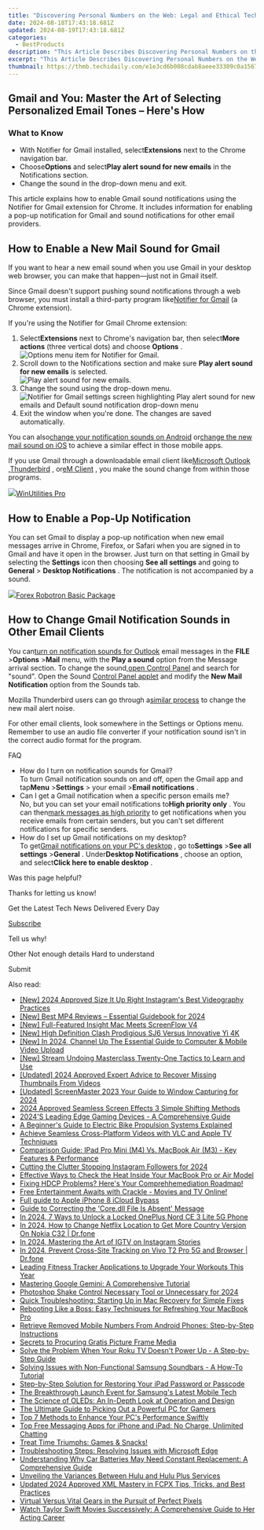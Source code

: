 ```yaml
---
title: "Discovering Personal Numbers on the Web: Legal and Ethical Techniques"
date: 2024-08-18T17:43:18.681Z
updated: 2024-08-19T17:43:18.681Z
categories:
  - BestProducts
description: "This Article Describes Discovering Personal Numbers on the Web: Legal and Ethical Techniques"
excerpt: "This Article Describes Discovering Personal Numbers on the Web: Legal and Ethical Techniques"
thumbnail: https://thmb.techidaily.com/e1e3cd6b008cdab8aeee33309c0a15674cf83671f125b94d0f79189ce7d24b4f.jpg
---
```


## Gmail and You: Master the Art of Selecting Personalized Email Tones – Here's How
### What to Know

* With Notifier for Gmail installed, select**Extensions** next to the Chrome navigation bar.
* Choose**Options** and select**Play alert sound for new emails** in the Notifications section.
* Change the sound in the drop-down menu and exit.

 This article explains how to enable Gmail sound notifications using the Notifier for Gmail extension for Chrome. It includes information for enabling a pop-up notification for Gmail and sound notifications for other email providers.

## How to Enable a New Mail Sound for Gmail

 If you want to hear a new email sound when you use Gmail in your desktop web browser, you can make that happen—just not in Gmail itself.

 Since Gmail doesn't support pushing sound notifications through a web browser, you must install a third-party program like[Notifier for Gmail](https://chrome.google.com/webstore/detail/notifier-for-gmail/dcjichoefijpinlfnjghokpkojhlhkgl?hl=en) (a Chrome extension).

 If you're using the Notifier for Gmail Chrome extension:

1. Select**Extensions** next to Chrome's navigation bar, then select**More actions** (three vertical dots) and choose **Options** .  
![Options menu item for Notifier for Gmail.](https://www.lifewire.com/thmb/ItTlmQe_8CNY3vW37Q6ac7spTJ8=/1500x0/filters:no_upscale():max_bytes(150000):strip_icc():format(webp)/001-how-to-add-a-new-mail-sound-for-gmail-5b50d46b9a594db3bd73946ea64549aa.jpg)
2. Scroll down to the Notifications section and make sure **Play alert sound for new emails** is selected.  
![Play alert sound for new emails.](https://www.lifewire.com/thmb/EaGNTDoH2lcLO8QxHT0Z1KVeUPk=/1500x0/filters:no_upscale():max_bytes(150000):strip_icc():format(webp)/002-how-to-add-a-new-mail-sound-for-gmail-1e074c5a399d403aab64b2ec37afbbf8.jpg)
3. Change the sound using the drop-down menu.  
![Notifier for Gmail settings screen highlighting Play alert sound for new emails and Default sound notification drop-down menu](https://www.lifewire.com/thmb/DUBiUTKL1yNY2AP6anJNY9OE1cM=/1500x0/filters:no_upscale():max_bytes(150000):strip_icc():format(webp)/003-how-to-add-a-new-mail-sound-for-gmail-db10f7ff4e56480c8acefb921da8d1b6.jpg)
4. Exit the window when you're done. The changes are saved automatically.

 You can also[change your notification sounds on Android](https://www.lifewire.com/how-to-change-create-android-notification-sounds-4783114) or[change the new mail sound on iOS](https://www.lifewire.com/how-to-change-the-new-mail-sound-in-ios-mail-1172501) to achieve a similar effect in those mobile apps.

 If you use Gmail through a downloadable email client like[Microsoft Outlook](https://www.lifewire.com/microsoft-outlook-4164620) ,[Thunderbird](https://www.lifewire.com/gmail-access-thunderbird-1173150) , or[eM Client](http://www.emclient.com/) , you make the sound change from within those programs.

<!-- affiliate ads begin -->
<a href="https://secure.2checkout.com/order/checkout.php?PRODS=4665597&QTY=1&AFFILIATE=108875&CART=1"><img src="https://www.pcclean.io/wp-content/uploads/2018/03/winutilities-box-130521.png" border="0">WinUtilities Pro</a>
<!-- affiliate ads end -->
## How to Enable a Pop-Up Notification

 You can set Gmail to display a pop-up notification when new email messages arrive in Chrome, Firefox, or Safari when you are signed in to Gmail and have it open in the browser. Just turn on that setting in Gmail by selecting the **Settings**  icon then choosing **See all settings** and going to **General** \> **Desktop Notifications** . The notification is not accompanied by a sound.

<!-- affiliate ads begin -->
<a href="https://secure.2checkout.com/order/checkout.php?PRODS=4726960&QTY=1&AFFILIATE=108875&CART=1"><img src="https://secure.avangate.com/images/merchant/5f4f7141b65a730b4efb0e0d51f63e94/products/forexrobotronbox.gif" border="0">Forex Robotron Basic Package</a>
<!-- affiliate ads end -->
## How to Change Gmail Notification Sounds in Other Email Clients

 You can[turn on notification sounds for Outlook](https://www.lifewire.com/change-new-mail-notification-sound-outlook-1173674) email messages in the **FILE** \>**Options** \>**Mail**  menu, with the **Play a sound** option from the Message arrival section. To change the sound,[open Control Panel](https://www.lifewire.com/how-to-open-control-panel-2625782) and search for "sound". Open the Sound [Control Panel applet](https://www.lifewire.com/control-panel-applet-2625831) and modify the **New Mail Notification** option from the Sounds tab.

 Mozilla Thunderbird users can go through a[similar process](https://www.lifewire.com/new-email-alerts-thunderbird-1173081) to change the new mail alert noise.

 For other email clients, look somewhere in the Settings or Options menu. Remember to use an audio file converter if your notification sound isn't in the correct audio format for the program.

 FAQ

* How do I turn on notification sounds for Gmail?  
 To turn Gmail notification sounds on and off, open the Gmail app and tap**Menu** \>**Settings** \> your email >**Email notifications** .
* Can I get a Gmail notification when a specific person emails me?  
 No, but you can set your email notifications to**High priority only** . You can then[mark messages as high priority](https://www.lifewire.com/how-to-mark-mail-important-for-priority-inbox-in-gmail-1171946) to get notifications when you receive emails from certain senders, but you can't set different notifications for specific senders.
* How do I set up Gmail notifications on my desktop?  
 To get[Gmail notifications on your PC's desktop](https://www.lifewire.com/how-to-get-new-mail-notifications-for-gmail-1171935) , go to**Settings** \>**See all settings** \>**General** . Under**Desktop Notifications** , choose an option, and select**Click here to enable desktop** .

Was this page helpful?

Thanks for letting us know!

 Get the Latest Tech News Delivered Every Day

[Subscribe](https://www.lifewire.com/#)

Tell us why!

 Other  Not enough details  Hard to understand

 Submit

<ins class="adsbygoogle"
     style="display:block"
     data-ad-format="autorelaxed"
     data-ad-client="ca-pub-7571918770474297"
     data-ad-slot="1223367746"></ins>



<ins class="adsbygoogle"
     style="display:block"
     data-ad-client="ca-pub-7571918770474297"
     data-ad-slot="8358498916"
     data-ad-format="auto"
     data-full-width-responsive="true"></ins>

<span class="atpl-alsoreadstyle">Also read:</span>
<div><ul>
<li><a href="https://instagram-clips.techidaily.com/new-2024-approved-size-it-up-right-instagrams-best-videography-practices/"><u>[New] 2024 Approved  Size It Up Right  Instagram's Best Videography Practices</u></a></li>
<li><a href="https://fox-links.techidaily.com/new-best-mp4-reviews-essential-guidebook-for-2024/"><u>[New] Best MP4 Reviews – Essential Guidebook for 2024</u></a></li>
<li><a href="https://remote-screen-capture.techidaily.com/new-full-featured-insight-mac-meets-screenflow-v4/"><u>[New] Full-Featured Insight  Mac Meets ScreenFlow V4</u></a></li>
<li><a href="https://some-knowledge.techidaily.com/new-high-definition-clash-prodigious-sj6-versus-innovative-yi-4k/"><u>[New] High Definition Clash  Prodigious SJ6 Versus Innovative Yi 4K</u></a></li>
<li><a href="https://facebook-video-footage.techidaily.com/new-in-2024-channel-up-the-essential-guide-to-computer-and-mobile-video-upload/"><u>[New] In 2024, Channel Up  The Essential Guide to Computer & Mobile Video Upload</u></a></li>
<li><a href="https://some-approaches.techidaily.com/new-stream-undoing-masterclass-twenty-one-tactics-to-learn-and-use/"><u>[New] Stream Undoing Masterclass  Twenty-One Tactics to Learn and Use</u></a></li>
<li><a href="https://youtube-lab.techidaily.com/ed-2024-approved-expert-advice-to-recover-missing-thumbnails-from-videos/"><u>[Updated] 2024 Approved  Expert Advice to Recover Missing Thumbnails From Videos</u></a></li>
<li><a href="https://on-screen-recording.techidaily.com/updated-screenmaster-2023-your-guide-to-window-capturing-for-2024/"><u>[Updated] ScreenMaster 2023  Your Guide to Window Capturing for 2024</u></a></li>
<li><a href="https://screen-recording.techidaily.com/2024-approved-seamless-screen-effects-3-simple-shifting-methods/"><u>2024 Approved  Seamless Screen Effects  3 Simple Shifting Methods</u></a></li>
<li><a href="https://techno-recovery.techidaily.com/2024s-leading-edge-gaming-devices-a-comprehensive-guide/"><u>2024'S Leading Edge Gaming Devices - A Comprehensive Guide</u></a></li>
<li><a href="https://techno-recovery.techidaily.com/a-beginners-guide-to-electric-bike-propulsion-systems-explained/"><u>A Beginner's Guide to Electric Bike Propulsion Systems Explained</u></a></li>
<li><a href="https://techno-recovery.techidaily.com/achieve-seamless-cross-platform-videos-with-vlc-and-apple-tv-techniques/"><u>Achieve Seamless Cross-Platform Videos with VLC and Apple TV Techniques</u></a></li>
<li><a href="https://techno-recovery.techidaily.com/comparison-guide-ipad-pro-mini-m4-vs-macbook-air-m3-key-features-and-performance/"><u>Comparison Guide: IPad Pro Mini (M4) Vs. MacBook Air (M3) - Key Features & Performance</u></a></li>
<li><a href="https://instagram-video-recordings.techidaily.com/cutting-the-clutter-stopping-instagram-followers-for-2024/"><u>Cutting the Clutter  Stopping Instagram Followers for 2024</u></a></li>
<li><a href="https://techno-recovery.techidaily.com/effective-ways-to-check-the-heat-inside-your-macbook-pro-or-air-model/"><u>Effective Ways to Check the Heat Inside Your MacBook Pro or Air Model</u></a></li>
<li><a href="https://techno-recovery.techidaily.com/fixing-hdcp-problems-heres-your-comprehhemediation-roadmap/"><u>Fixing HDCP Problems? Here's Your Comprehhemediation Roadmap!</u></a></li>
<li><a href="https://techno-recovery.techidaily.com/free-entertainment-awaits-with-crackle-movies-and-tv-online/"><u>Free Entertainment Awaits with Crackle - Movies and TV Online!</u></a></li>
<li><a href="https://activate-lock.techidaily.com/full-guide-to-apple-iphone-8-icloud-bypass-by-drfone-ios/"><u>Full guide to Apple iPhone 8 iCloud Bypass</u></a></li>
<li><a href="https://techno-recovery.techidaily.com/guide-to-correcting-the-coredll-file-is-absent-message/"><u>Guide to Correcting the 'Core.dll File Is Absent' Message</u></a></li>
<li><a href="https://easy-unlock-android.techidaily.com/in-2024-7-ways-to-unlock-a-locked-oneplus-nord-ce-3-lite-5g-phone-by-drfone-android/"><u>In 2024, 7 Ways to Unlock a Locked OnePlus Nord CE 3 Lite 5G Phone</u></a></li>
<li><a href="https://review-topics.techidaily.com/in-2024-how-to-change-netflix-location-to-get-more-country-version-on-nokia-c32-drfone-by-drfone-virtual-android/"><u>In 2024, How to Change Netflix Location to Get More Country Version On Nokia C32 | Dr.fone</u></a></li>
<li><a href="https://instagram-video-recordings.techidaily.com/in-2024-mastering-the-art-of-igtv-on-instagram-stories/"><u>In 2024, Mastering the Art of IGTV on Instagram Stories</u></a></li>
<li><a href="https://phone-solutions.techidaily.com/in-2024-prevent-cross-site-tracking-on-vivo-t2-pro-5g-and-browser-drfone-by-drfone-virtual-android/"><u>In 2024, Prevent Cross-Site Tracking on Vivo T2 Pro 5G and Browser | Dr.fone</u></a></li>
<li><a href="https://techno-recovery.techidaily.com/leading-fitness-tracker-applications-to-upgrade-your-workouts-this-year/"><u>Leading Fitness Tracker Applications to Upgrade Your Workouts This Year</u></a></li>
<li><a href="https://techno-recovery.techidaily.com/mastering-google-gemini-a-comprehensive-tutorial/"><u>Mastering Google Gemini: A Comprehensive Tutorial</u></a></li>
<li><a href="https://extra-guidance.techidaily.com/photoshop-shake-control-necessary-tool-or-unnecessary-for-2024/"><u>Photoshop Shake Control  Necessary Tool or Unnecessary for 2024</u></a></li>
<li><a href="https://techno-recovery.techidaily.com/quick-troubleshooting-starting-up-in-mac-recovery-for-simple-fixes/"><u>Quick Troubleshooting: Starting Up in Mac Recovery for Simple Fixes</u></a></li>
<li><a href="https://techno-recovery.techidaily.com/rebooting-like-a-boss-easy-techniques-for-refreshing-your-macbook-pro/"><u>Rebooting Like a Boss: Easy Techniques for Refreshing Your MacBook Pro</u></a></li>
<li><a href="https://techno-recovery.techidaily.com/retrieve-removed-mobile-numbers-from-android-phones-step-by-step-instructions/"><u>Retrieve Removed Mobile Numbers From Android Phones: Step-by-Step Instructions</u></a></li>
<li><a href="https://extra-information.techidaily.com/secrets-to-procuring-gratis-picture-frame-media/"><u>Secrets to Procuring Gratis Picture Frame Media</u></a></li>
<li><a href="https://techno-recovery.techidaily.com/solve-the-problem-when-your-roku-tv-doesnt-power-up-a-step-by-step-guide/"><u>Solve the Problem When Your Roku TV Doesn't Power Up - A Step-by-Step Guide</u></a></li>
<li><a href="https://techno-recovery.techidaily.com/solving-issues-with-non-functional-samsung-soundbars-a-how-to-tutorial/"><u>Solving Issues with Non-Functional Samsung Soundbars - A How-To Tutorial</u></a></li>
<li><a href="https://techno-recovery.techidaily.com/step-by-step-solution-for-restoring-your-ipad-password-or-passcode/"><u>Step-by-Step Solution for Restoring Your iPad Password or Passcode</u></a></li>
<li><a href="https://techno-recovery.techidaily.com/the-breakthrough-launch-event-for-samsungs-latest-mobile-tech/"><u>The Breakthrough Launch Event for Samsung's Latest Mobile Tech</u></a></li>
<li><a href="https://techno-recovery.techidaily.com/the-science-of-oleds-an-in-depth-look-at-operation-and-design/"><u>The Science of OLEDs: An In-Depth Look at Operation and Design</u></a></li>
<li><a href="https://techno-recovery.techidaily.com/the-ultimate-guide-to-picking-out-a-powerful-pc-for-gamers/"><u>The Ultimate Guide to Picking Out a Powerful PC for Gamers</u></a></li>
<li><a href="https://techno-recovery.techidaily.com/top-7-methods-to-enhance-your-pcs-performance-swiftly/"><u>Top 7 Methods to Enhance Your PC's Performance Swiftly</u></a></li>
<li><a href="https://techno-recovery.techidaily.com/top-free-messaging-apps-for-iphone-and-ipad-no-charge-unlimited-chatting/"><u>Top Free Messaging Apps for iPhone and iPad: No Charge, Unlimited Chatting</u></a></li>
<li><a href="https://buynow-tips.techidaily.com/treat-time-triumphs-games-and-snacks/"><u>Treat Time Triumphs: Games & Snacks!</u></a></li>
<li><a href="https://techno-recovery.techidaily.com/troubleshooting-steps-resolving-issues-with-microsoft-edge/"><u>Troubleshooting Steps: Resolving Issues with Microsoft Edge</u></a></li>
<li><a href="https://techno-recovery.techidaily.com/understanding-why-car-batteries-may-need-constant-replacement-a-comprehensive-guide/"><u>Understanding Why Car Batteries May Need Constant Replacement: A Comprehensive Guide</u></a></li>
<li><a href="https://techno-recovery.techidaily.com/unveiling-the-variances-between-hulu-and-hulu-plus-services/"><u>Unveiling the Variances Between Hulu and Hulu Plus Services</u></a></li>
<li><a href="https://smart-video-creator.techidaily.com/updated-2024-approved-xml-mastery-in-fcpx-tips-tricks-and-best-practices/"><u>Updated 2024 Approved XML Mastery in FCPX Tips, Tricks, and Best Practices</u></a></li>
<li><a href="https://extra-tips.techidaily.com/virtual-versus-vital-gears-in-the-pursuit-of-perfect-pixels/"><u>Virtual Versus Vital Gears in the Pursuit of Perfect Pixels</u></a></li>
<li><a href="https://techno-recovery.techidaily.com/watch-taylor-swift-movies-successively-a-comprehensive-guide-to-her-acting-career/"><u>Watch Taylor Swift Movies Successively: A Comprehensive Guide to Her Acting Career</u></a></li>
</ul></div>
